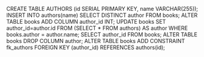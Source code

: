 CREATE TABLE AUTHORS (id SERIAL PRIMARY KEY, name VARCHAR(255));
INSERT INTO authors(name) SELECT DISTINCT author FROM books;
ALTER TABLE books ADD COLUMN author_id INT;
UPDATE books SET author_id=author.id FROM (SELECT * FROM authors) AS author WHERE books.author = author.name;
SELECT author_id FROM books;
ALTER TABLE books DROP COLUMN author;
ALTER TABLE books ADD CONSTRAINT fk_authors FOREIGN KEY (author_id) REFERENCES authors(id);